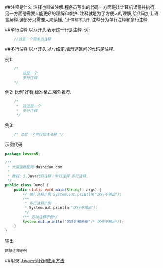 ##注释是什么
注释也叫做注解.程序员写出的代码一方面是让计算机读懂并执行,另一方面是需要`人`能更好的理解和维护.
注释就是为了方便人的理解,给代码加上语言解释.这部分只需要人来读懂,而`计算机不执行`.
注释分为单行注释和多行注释.

##单行注释
以`//`开头,表示这一行是注释.
例:
```java
	//这是一个简单的注释
```

##多行注释
以`/*`开头,以`*/`结尾,表示这区间的代码是注释.

例1:
```java
	/*
		这是一个
		多行注释
	*/	
```
例2:
比例1好看,标准格式.强烈推荐.
```java
	/*
	 *	这还是一个
	 *	多行注释
	 */	
```

例3:
```java
	/* 这是一个单行区块注释 */	
```

示例代码:
```java
package lesson5;

/**
 * 大屎蛋教程网-dashidan.com
 *
 * 教程: 5.Java代码注释：单行注释,多行注释.
 */
public class Demo1 {
    public static void main(String[] args) {
        // 单行注释示例 System.out.println("这行不输出");
        /**
         * 多行注释示例
         * System.out.println("这行不输出");
         */
        /** 区块注释示例*/
        System.out.println("区块注释示例"/* 这些不输出*/);
    }
}
```
输出

	区块注释示例

##附录
[Java示例代码使用方法](http://localhost/article/java/addenda/Java示例代码使用方法.html)